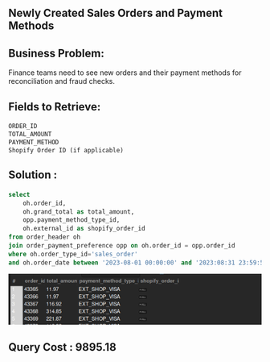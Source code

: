 ## Newly Created Sales Orders and Payment Methods

## Business Problem:
Finance teams need to see new orders and their payment methods for reconciliation and fraud checks.

## Fields to Retrieve:

```
ORDER_ID
TOTAL_AMOUNT
PAYMENT_METHOD
Shopify Order ID (if applicable)
```

## Solution :

```sql
select
	oh.order_id,
    oh.grand_total as total_amount,
    opp.payment_method_type_id,
    oh.external_id as shopify_order_id
from order_header oh
join order_payment_preference opp on oh.order_id = opp.order_id
where oh.order_type_id='sales_order'
and oh.order_date between '2023-08-01 00:00:00' and '2023:08:31 23:59:59'
```

![alt text](image.png)

## Query Cost : 9895.18